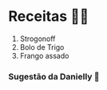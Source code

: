 # Receitas :man_cook:

 1. Strogonoff
 2. Bolo de Trigo 
 3. Frango assado

### Sugestão da Danielly :wave:
